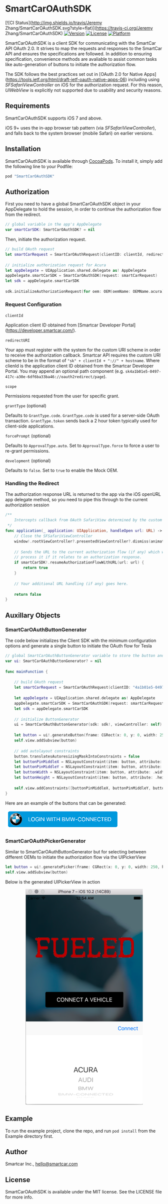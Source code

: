 # SmartCarOAuthSDK

[![CI Status](http://img.shields.io/travis/Jeremy Zhang/SmartCarOAuthSDK.svg?style=flat)](https://travis-ci.org/Jeremy Zhang/SmartCarOAuthSDK)
[![Version](https://img.shields.io/cocoapods/v/SmartCarOAuthSDK.svg?style=flat)](http://cocoapods.org/pods/SmartCarOAuthSDK)
[![License](https://img.shields.io/cocoapods/l/SmartCarOAuthSDK.svg?style=flat)](http://cocoapods.org/pods/SmartCarOAuthSDK)
[![Platform](https://img.shields.io/cocoapods/p/SmartCarOAuthSDK.svg?style=flat)](http://cocoapods.org/pods/SmartCarOAuthSDK)

SmartCarOAuthSDK is a client SDK for communicating with the SmartCar API OAuth 2.0. It strives to map the requests and responses to the SmartCar API and ensures the specifications are followed. In addition to ensuring specification, convenience methods are avaliable to assist common tasks like auto-generation of buttons to initiate the authorization flow.

The SDK follows the best practices set out in [OAuth 2.0 for Native Apps] (https://tools.ietf.org/html/draft-ietf-oauth-native-apps-06) including using _SFSafariViewController_ on iOS for the authorization request. For this reason, _UIWebView_ is explicitly not supported due to usability and security reasons.

## Requirements

SmartCarOAuthSDK supports iOS 7 and above.

iOS 9+ uses the in-app browser tab pattern (via _SFSafariViewController_), and falls back to the system browser (mobile Safari) on earlier versions.

## Installation

SmartCarOAuthSDK is available through [CocoaPods](http://cocoapods.org). To install
it, simply add the following line to your Podfile:

```ruby
pod "SmartCarOAuthSDK"
```

## Authorization

First you need to have a global SmartCarOAuthSDK object in your AppDelegate to hold the session, in order to continue the authorization flow from the redirect.

```swift
// global variable in the app's AppDelegate
var smartCarSDK: SmartCarOAuthSDK? = nil
```

Then, initiate the authorization request.

```swift
// build OAuth request
let smartCarRequest = SmartCarOAuthRequest(clientID: clientId, redirectURI: redirectURI, scope: scope)

// initialize authorization request for Acura
let appDelegate = UIApplication.shared.delegate as! AppDelegate
appDelegate.smartCarSDK = SmartCarOAuthSDK(request: smartCarRequest)
let sdk = appDelegate.smartCarSDK

sdk.initializeAuthorizationRequest(for oem: OEM(oemName: OEMName.acura), viewController: viewController)
```

### Request Configuration

`clientId`

Application client ID obtained from [Smartcar Developer Portal] (https://developer.smartcar.com/).

`redirectURI`

Your app must register with the system for the custom URI scheme in order to receive the authorization callback. Smartcar API requires the custom URI scheme to be in the format of `"sk" + clientId + "://" + hostname`. Where clienId is the application client ID obtained from the Smartcar Developer Portal. You may append an optional path component (e.g. `sk4a1b01e5-0497-417c-a30e-6df6ba33ba46://oauth2redirect/page`).

`scope`

Permissions requested from the user for specific grant.

`grantType` (optional)

Defaults to `GrantType.code`. `GrantType.code` is used for a server-side OAuth transaction. `GrantType.token` sends back a 2 hour token typically used for client-side applications.

`forcePrompt` (optional)

Defaults to `ApprovalType.auto`. Set to `ApprovalType.force` to force a user to re-grant permissions.

`development` (optional)

Defaults to `false`. Set to `true` to enable the Mock OEM.

### Handling the Redirect

The authorization response URL is returned to the app via the iOS openURL app delegate method, so you need to pipe this through to the current authorization session

```swift
/**
	Intercepts callback from OAuth SafariView determined by the custom URI
 */
func application(_ application: UIApplication, handleOpen url: URL) -> Bool {
    // Close the SFSafariViewController
    window!.rootViewController?.presentedViewController?.dismiss(animated: true , completion: nil)

    // Sends the URL to the current authorization flow (if any) which will
    // process it if it relates to an authorization response.
    if smartCarSDK!.resumeAuthorizationFlowWithURL(url: url) {
        return true
    }

    // Your additional URL handling (if any) goes here.

    return false
}
```

## Auxillary Objects

### SmartCarOAuthButtonGenerator

The code below initializes the Client SDK with the minimum configuration options and generate a single button to initiate the OAuth flow for Tesla

```swift
// global SmartCarOAuthButtonGenerator variable to store the button and action
var ui: SmartCarOAuthButtonGenerator? = nil
    
func mainFunction {
    
    // build OAuth request
    let smartCarRequest = SmartCarOAuthRequest(clientID: "4a1b01e5-0497-417c-a30e-6df6ba33ba46", redirectURI: "sk4a1b01e5-0497-417c-a30e-6df6ba33ba46://", scope: ["read_vehicle_info", "read_odometer"])

    let appDelegate = UIApplication.shared.delegate as! AppDelegate
    appDelegate.smartCarSDK = SmartCarOAuthSDK(request: smartCarRequest)
    let sdk = appDelegate.smartCarSDK

    // initialize ButtonGenerator
    ui = SmartCarOAuthButtonGenerator(sdk: sdk!, viewController: self)
    
    let button = ui!.generateButton(frame: CGRect(x: 0, y: 0, width: 250, height: 50), for: OEM(oemName: OEMName.acura))
    self.view.addSubview(button)
    
    // add autolayout constraints
    button.translatesAutoresizingMaskIntoConstraints = false
    let buttonPinMiddleX = NSLayoutConstraint(item: button, attribute: .centerX, relatedBy: .equal, toItem: self.view, attribute: .centerX, multiplier: 1.0, constant: 0)
    let buttonPinMiddleY = NSLayoutConstraint(item: button, attribute: .centerY, relatedBy: .equal, toItem: self.view, attribute: .centerY, multiplier: 1.5, constant: 0)
    let buttonWidth = NSLayoutConstraint(item: button, attribute: .width, relatedBy: .equal, toItem: nil, attribute: .notAnAttribute, multiplier: 1, constant: 250)
    let buttonHeight = NSLayoutConstraint(item: button, attribute: .height, relatedBy: .equal, toItem: nil, attribute: .notAnAttribute, multiplier: 1, constant: 50)

    self.view.addConstraints([buttonPinMiddleX, buttonPinMiddleY, buttonWidth, buttonHeight])
}
```

Here are an example of the buttons that can be generated: 

![](Example/Assets.xcassets/buttons.png)

### SmartCarOAuthPickerGenerator

Similar to SmartCarOAuthButtonGenerator but for selecting between different OEMs to initiate the authorization flow via the UIPickerView

```swift
let button = ui!.generatePicker(frame: CGRect(x: 0, y: 0, width: 250, height: 50))
self.view.addSubview(button)
```

Below is the generated UIPickerView in action

<p align="center">
  <img src="Example/Assets.xcassets/picker.png"/>
</p>

## Example

To run the example project, clone the repo, and run `pod install` from the Example directory first.

## Author

Smartcar Inc., hello@smartcar.com

## License

SmartCarOAuthSDK is available under the MIT license. See the LICENSE file for more info.
